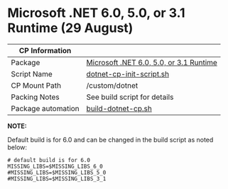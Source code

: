 # Microsoft .NET 6.0, 5.0, or 3.1 Runtime (29 August)

|  CP Information |            |
|-----------------|------------|
| Package | [Microsoft .NET 6.0, 5.0, or 3.1 Runtime](https://docs.microsoft.com/en-us/dotnet/core/install/linux-ubuntu)
| Script Name | [dotnet-cp-init-script.sh](build/dotnet-cp-init-script.sh) |
| CP Mount Path | /custom/dotnet |
| Packing Notes | See build script for details |
| Package automation | [build-dotnet-cp.sh](build/build-dotnet-cp.sh) |

**NOTE:**

Default build is for 6.0 and can be changed in the build script as noted below:

```
# default build is for 6.0
MISSING_LIBS=$MISSING_LIBS_6_0
#MISSING_LIBS=$MISSING_LIBS_5_0
#MISSING_LIBS=$MISSING_LIBS_3_1
   ```
